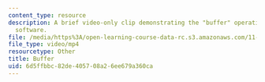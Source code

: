 ```yaml
---
content_type: resource
description: A brief video-only clip demonstrating the "buffer" operation in ArcGIS
  software.
file: /media/https%3A/open-learning-course-data-rc.s3.amazonaws.com/11-205-introduction-to-spatial-analysis-fall-2019/6d5ffbbc82de405708a26ee679a360ca_MIT11_205F19_buffer.mp4
file_type: video/mp4
resourcetype: Other
title: Buffer
uid: 6d5ffbbc-82de-4057-08a2-6ee679a360ca
---
```

